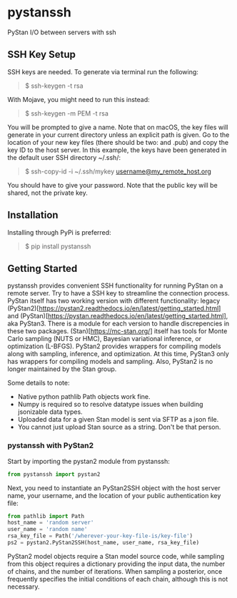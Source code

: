 # pystanssh
 PyStan I/O between servers with ssh

## SSH Key Setup
SSH keys are needed.  To generate via terminal run the following:
> $ ssh-keygen -t rsa

With Mojave, you might need to run this instead:
> $ ssh-keygen -m PEM -t rsa

You will be prompted to give a name.  Note that on macOS, the key files will generate in your current directory unless an explicit path is given.  Go to the location of your new key files (there should be two: <name> and <name>.pub) and copy the key ID to the host server.  In this example, the keys have been generated in the default user SSH directory ~/.ssh/:
> $ ssh-copy-id -i ~/.ssh/mykey username@my_remote_host.org

You should have to give your password.  Note that the public key will be shared, not the private key.

## Installation

Installing through PyPi is preferred:

> $ pip install pystanssh

## Getting Started

pystanssh provides convenient SSH functionality for running PyStan on a remote server.  Try to have a SSH key to streamline the connection process.  PyStan itself has two working version with different functionality: legacy (PyStan2)[https://pystan2.readthedocs.io/en/latest/getting_started.html] and (PyStan)[https://pystan.readthedocs.io/en/latest/getting_started.html], aka PyStan3.  There is a module for each version to handle discrepencies in these two packages. (Stan)[https://mc-stan.org/] itself has tools for Monte Carlo sampling (NUTS or HMC), Bayesian variational inference, or optimization (L-BFGS).  PyStan2 provides wrappers for compiling models along with sampling, inference, and optimization.  At this time, PyStan3 only has wrappers for compiling models and sampling.  Also, PyStan2 is no longer maintained by the Stan group.  

Some details to note:

* Native python pathlib Path objects work fine.
* Numpy is required so to resolve datatype issues when building jsonizable data types.
* Uploaded data for a given Stan model is sent via SFTP as a json file.
* You cannot just upload Stan source as a string.  Don't be that person.

### pystanssh with PyStan2

Start by importing the pystan2 module from pystanssh:
```python
from pystanssh import pystan2
```

Next, you need to instantiate an PyStan2SSH object with the host server name, your username, and the location of your public authentication key file:
```python
from pathlib import Path
host_name = 'random server'
user_name = 'random name'
rsa_key_file = Path('/wherever-your-key-file-is/key-file')
ps2 = pystan2.PyStan2SSH(host_name, user_name, rsa_key_file)
```

PyStan2 model objects require a Stan model source code, while sampling from this object requires a dictionary providing the input data, the number of chains, and the number of iterations.  When sampling a posterior, once frequently specifies the initial conditions of each chain, although this is not necessary.
